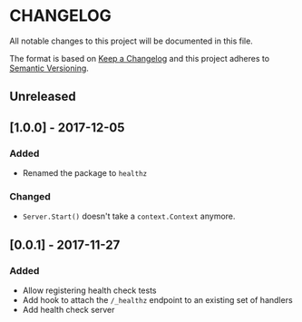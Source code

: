 # CHANGELOG

All notable changes to this project will be documented in this file.

The format is based on [Keep a Changelog](http://keepachangelog.com/)
and this project adheres to [Semantic Versioning](http://semver.org/).

## Unreleased

## [1.0.0] - 2017-12-05

### Added

- Renamed the package to `healthz`

### Changed

- `Server.Start()` doesn't take a `context.Context` anymore.

## [0.0.1] - 2017-11-27

### Added

- Allow registering health check tests
- Add hook to attach the `/_healthz` endpoint to an existing set of handlers
- Add health check server
